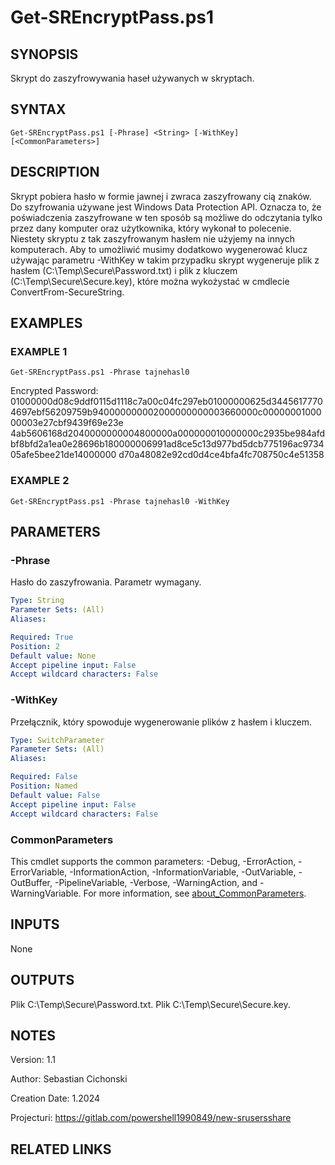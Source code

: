 

# Get-SREncryptPass.ps1

## SYNOPSIS
Skrypt do zaszyfrowywania haseł używanych w skryptach.

## SYNTAX

```
Get-SREncryptPass.ps1 [-Phrase] <String> [-WithKey] [<CommonParameters>]
```

## DESCRIPTION
Skrypt pobiera hasło w formie jawnej i zwraca zaszyfrowany cią znaków.
Do szyfrowania używane jest Windows Data Protection API. 
Oznacza to, że poświadczenia zaszyfrowane w ten sposób są możliwe do odczytania tylko przez dany komputer oraz użytkownika, który wykonał to polecenie. 
Niestety skryptu z tak zaszyfrowanym hasłem nie użyjemy na innych komputerach.
Aby to umożliwić musimy dodatkowo wygenerować klucz używając parametru -WithKey
w takim przypadku skrypt wygeneruje plik z hasłem (C:\Temp\Secure\Password.txt) i plik z kluczem (C:\Temp\Secure\Secure.key), które można wykożystać w cmdlecie ConvertFrom-SecureString.

## EXAMPLES

### EXAMPLE 1
```
Get-SREncryptPass.ps1 -Phrase tajnehasl0
```

Encrypted Password: 
01000000d08c9ddf0115d1118c7a00c04fc297eb01000000625d34456177704697ebf56209759b940000000002000000000003660000c0000000100000003e27cbf9439f69e23e
4ab5606168d2040000000004800000a000000010000000c2935be984afdbf8bfd2a1ea0e28696b180000006991ad8ce5c13d977bd5dcb775196ac973405afe5bee21de14000000
d70a48082e92cd0d4ce4bfa4fc708750c4e51358

### EXAMPLE 2
```
Get-SREncryptPass.ps1 -Phrase tajnehasl0 -WithKey
```

## PARAMETERS

### -Phrase
Hasło do zaszyfrowania. Parametr wymagany.

```yaml
Type: String
Parameter Sets: (All)
Aliases:

Required: True
Position: 2
Default value: None
Accept pipeline input: False
Accept wildcard characters: False
```

### -WithKey
Przełącznik, który spowoduje wygenerowanie plików z hasłem i kluczem.

```yaml
Type: SwitchParameter
Parameter Sets: (All)
Aliases:

Required: False
Position: Named
Default value: False
Accept pipeline input: False
Accept wildcard characters: False
```

### CommonParameters
This cmdlet supports the common parameters: -Debug, -ErrorAction, -ErrorVariable, -InformationAction, -InformationVariable, -OutVariable, -OutBuffer, -PipelineVariable, -Verbose, -WarningAction, and -WarningVariable. For more information, see [about_CommonParameters](http://go.microsoft.com/fwlink/?LinkID=113216).

## INPUTS

 None
## OUTPUTS

 Plik C:\Temp\Secure\Password.txt.
 Plik C:\Temp\Secure\Secure.key.
## NOTES
Version:        1.1

Author:         Sebastian Cichonski

Creation Date:  1.2024

Projecturi:     https://gitlab.com/powershell1990849/new-srusersshare

## RELATED LINKS
